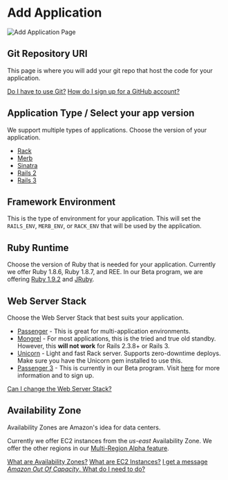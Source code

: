 # Add Application 

![Add Application Page]()

## Git Repository URI 

This page is where you will add your git repo that host the code for your application.

[Do I have to use Git?]()
[How do I sign up for a GitHub account?]()

## Application Type / Select your app version

We support multiple types of applications. Choose the version of your application.

* [Rack]()
* [Merb]()
* [Sinatra]()
* [Rails 2]()
* [Rails 3]()

## Framework Environment 

This is the type of environment for your application. This will set the `RAILS_ENV`, `MERB_ENV`, or `RACK_ENV` that will be used by the application.

## Ruby Runtime 

Choose the version of Ruby that is needed for your application. Currently we offer Ruby 1.8.6, Ruby 1.8.7, and REE. In our Beta program, we are offering [Ruby 1.9.2]() and [JRuby]().

## Web Server Stack

Choose the Web Server Stack that best suits your application.

* [Passenger]() - This is great for multi-application environments.
* [Mongrel]() - For most applications, this is the tried and true old standby. However, this **will not work** for Rails 2.3.8+ or Rails 3.
* [Unicorn]() - Light and fast Rack server. Supports zero-downtime deploys. Make sure you have the Unicorn gem installed to use this.
* [Passenger 3]() - This is currently in our Beta program. Visit [here]() for more information and to sign up.

[Can I change the Web Server Stack?]()

## Availability Zone

Availability Zones are Amazon's idea for data centers.

Currently we offer EC2 instances from the *us-east* Availability Zone. We offer the other regions in our [Multi-Region Alpha feature]().

[What are Availability Zones?]()
[What are EC2 Instances?]()
[I get a message *Amazon Out Of Capacity*. What do I need to do?]()